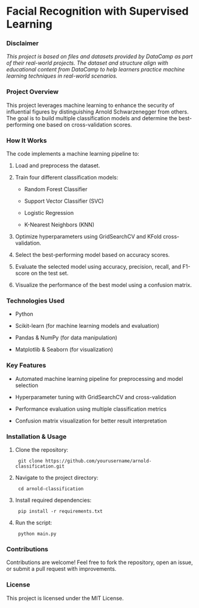 # Facial Recognition with Supervised Learning

### Disclaimer
*This project is based on files and datasets provided by DataCamp as part of their real-world projects. The dataset and structure align with educational content from DataCamp to help learners practice machine learning techniques in real-world scenarios.*

### Project Overview

This project leverages machine learning to enhance the security of influential figures by distinguishing Arnold Schwarzenegger from others. The goal is to build multiple classification models and determine the best-performing one based on cross-validation scores.

### How It Works

The code implements a machine learning pipeline to:

1. Load and preprocess the dataset.

2. Train four different classification models:

    - Random Forest Classifier

    - Support Vector Classifier (SVC)

    - Logistic Regression

    - K-Nearest Neighbors (KNN)

3. Optimize hyperparameters using GridSearchCV and KFold cross-validation.

4. Select the best-performing model based on accuracy scores.

5. Evaluate the selected model using accuracy, precision, recall, and F1-score on the test set.

6. Visualize the performance of the best model using a confusion matrix.

### Technologies Used

  - Python

  - Scikit-learn (for machine learning models and evaluation)

  - Pandas & NumPy (for data manipulation)

  - Matplotlib & Seaborn (for visualization)

### Key Features

  - Automated machine learning pipeline for preprocessing and model selection

  - Hyperparameter tuning with GridSearchCV and cross-validation

  - Performance evaluation using multiple classification metrics

  - Confusion matrix visualization for better result interpretation

### Installation & Usage

1. Clone the repository:

        git clone https://github.com/yourusername/arnold-classification.git

2. Navigate to the project directory:

        cd arnold-classification

3. Install required dependencies:

        pip install -r requirements.txt

4. Run the script:

        python main.py

### Contributions

Contributions are welcome! Feel free to fork the repository, open an issue, or submit a pull request with improvements.

### License

This project is licensed under the MIT License.


